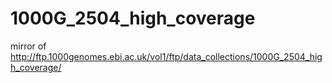 1000G_2504_high_coverage
========================

mirror of http://ftp.1000genomes.ebi.ac.uk/vol1/ftp/data_collections/1000G_2504_high_coverage/

